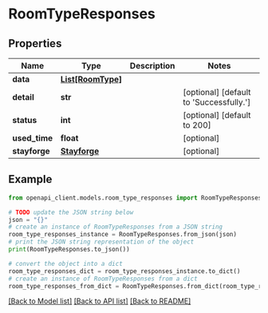 # RoomTypeResponses


## Properties

Name | Type | Description | Notes
------------ | ------------- | ------------- | -------------
**data** | [**List[RoomType]**](RoomType.md) |  | 
**detail** | **str** |  | [optional] [default to 'Successfully.']
**status** | **int** |  | [optional] [default to 200]
**used_time** | **float** |  | [optional] 
**stayforge** | [**Stayforge**](Stayforge.md) |  | [optional] 

## Example

```python
from openapi_client.models.room_type_responses import RoomTypeResponses

# TODO update the JSON string below
json = "{}"
# create an instance of RoomTypeResponses from a JSON string
room_type_responses_instance = RoomTypeResponses.from_json(json)
# print the JSON string representation of the object
print(RoomTypeResponses.to_json())

# convert the object into a dict
room_type_responses_dict = room_type_responses_instance.to_dict()
# create an instance of RoomTypeResponses from a dict
room_type_responses_from_dict = RoomTypeResponses.from_dict(room_type_responses_dict)
```
[[Back to Model list]](../README.md#documentation-for-models) [[Back to API list]](../README.md#documentation-for-api-endpoints) [[Back to README]](../README.md)


